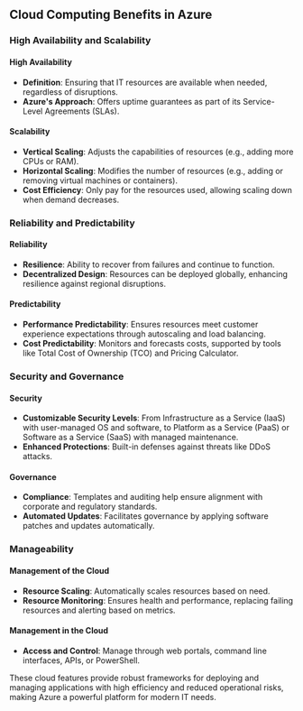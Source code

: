 ## Cloud Computing Benefits in Azure

### High Availability and Scalability

#### High Availability

- **Definition**: Ensuring that IT resources are available when needed, regardless of disruptions.
- **Azure's Approach**: Offers uptime guarantees as part of its Service-Level Agreements (SLAs).

#### Scalability

- **Vertical Scaling**: Adjusts the capabilities of resources (e.g., adding more CPUs or RAM).
- **Horizontal Scaling**: Modifies the number of resources (e.g., adding or removing virtual machines or containers).
- **Cost Efficiency**: Only pay for the resources used, allowing scaling down when demand decreases.

### Reliability and Predictability

#### Reliability

- **Resilience**: Ability to recover from failures and continue to function.
- **Decentralized Design**: Resources can be deployed globally, enhancing resilience against regional disruptions.

#### Predictability

- **Performance Predictability**: Ensures resources meet customer experience expectations through autoscaling and load balancing.
- **Cost Predictability**: Monitors and forecasts costs, supported by tools like Total Cost of Ownership (TCO) and Pricing Calculator.

### Security and Governance

#### Security

- **Customizable Security Levels**: From Infrastructure as a Service (IaaS) with user-managed OS and software, to Platform as a Service (PaaS) or Software as a Service (SaaS) with managed maintenance.
- **Enhanced Protections**: Built-in defenses against threats like DDoS attacks.

#### Governance

- **Compliance**: Templates and auditing help ensure alignment with corporate and regulatory standards.
- **Automated Updates**: Facilitates governance by applying software patches and updates automatically.

### Manageability

#### Management of the Cloud

- **Resource Scaling**: Automatically scales resources based on need.
- **Resource Monitoring**: Ensures health and performance, replacing failing resources and alerting based on metrics.

#### Management in the Cloud

- **Access and Control**: Manage through web portals, command line interfaces, APIs, or PowerShell.

These cloud features provide robust frameworks for deploying and managing applications with high efficiency and reduced operational risks, making Azure a powerful platform for modern IT needs.
